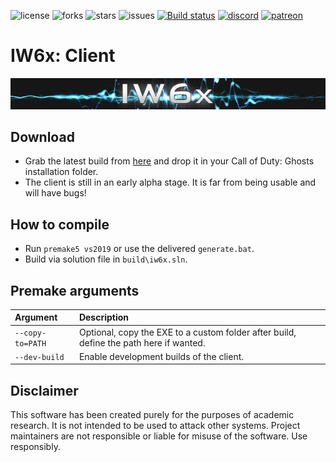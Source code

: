 ![license](https://img.shields.io/github/license/IW4x/iw6x-client.svg)
![forks](https://img.shields.io/github/forks/IW4x/iw6x-client.svg)
![stars](https://img.shields.io/github/stars/IW4x/iw6x-client.svg)
![issues](https://img.shields.io/github/issues/IW4x/iw6x-client.svg)
[![Build status](https://ci.appveyor.com/api/projects/status/a7b3tu814330cdkd/branch/master?svg=true)](https://ci.appveyor.com/project/momo5502/iw6x-client/branch/master)
[![discord](https://img.shields.io/endpoint?url=https://momo5502.com/iw4x/members-badge.php)](https://discord.gg/sKeVmR3)
[![patreon](https://img.shields.io/badge/patreon-support-blue.svg?logo=patreon)](https://www.patreon.com/iw4x)

# IW6x: Client

![iw4x](src/client/resources/logo.bmp?raw=true)

## Download

- Grab the latest build from <a href="https://ci.appveyor.com/api/projects/momo5502/iw6x-client/artifacts/build%2Fbin%2Fx64%2FRelease%2Fiw6x.exe?branch=master&job=Environment%3A%20APPVEYOR_BUILD_WORKER_IMAGE%3DVisual%20Studio%202019%2C%20PREMAKE_ACTION%3Dvs2019%3B%20Configuration%3A%20Release">here</a> and drop it in your Call of Duty: Ghosts installation folder.
- The client is still in an early alpha stage. It is far from being usable and will have bugs!  

## How to compile

- Run `premake5 vs2019` or use the delivered `generate.bat`.
- Build via solution file in `build\iw6x.sln`.

## Premake arguments

| Argument                    | Description                                    |
|:----------------------------|:-----------------------------------------------|
| `--copy-to=PATH`            | Optional, copy the EXE to a custom folder after build, define the path here if wanted. |
| `--dev-build`               | Enable development builds of the client. |
## Disclaimer

This software has been created purely for the purposes of
academic research. It is not intended to be used to attack
other systems. Project maintainers are not responsible or
liable for misuse of the software. Use responsibly.

